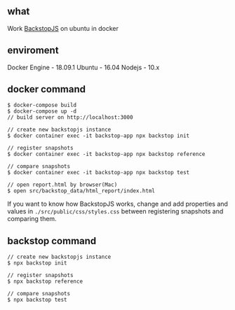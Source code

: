 ## what
Work [BackstopJS](https://github.com/garris/BackstopJS) on ubuntu in docker

## enviroment
Docker Engine - 18.09.1
Ubuntu - 16.04
Nodejs - 10.x

## docker command
```shell
$ docker-compose build
$ docker-compose up -d
// build server on http://localhost:3000

// create new backstopjs instance
$ docker container exec -it backstop-app npx backstop init

// register snapshots
$ docker container exec -it backstop-app npx backstop reference

// compare snapshots
$ docker container exec -it backstop-app npx backstop test

// open report.html by browser(Mac)
$ open src/backstop_data/html_report/index.html
```

If you want to know how BackstopJS works, change and add properties and values in `./src/public/css/styles.css` between registering snapshots and comparing them.

## backstop command
```
// create new backstopjs instance
$ npx backstop init

// register snapshots
$ npx backstop reference

// compare snapshots
$ npx backstop test
```